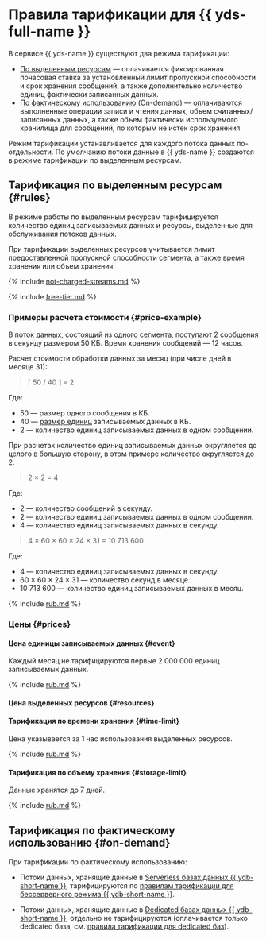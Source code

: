 # Правила тарификации для {{ yds-full-name }}

В сервисе {{ yds-name }} существуют два режима тарификации:

* [По выделенным ресурсам](#rules) — оплачивается фиксированная почасовая ставка за установленный лимит пропускной способности и срок хранения сообщений, а также дополнительно количество единиц фактически записанных данных.
* [По фактическому использованию](#on-demand) (On-demand) — оплачиваются выполненные операции записи и чтения данных, объем считанных/записанных данных, а также объем фактически используемого хранилища для сообщений, по которым не истек срок хранения.

Режим тарификации устанавливается для каждого потока данных по-отдельности. По умолчанию потоки данные в {{ yds-name }} создаются в режиме тарификации по выделенным ресурсам.

## Тарификация по выделенным ресурсам {#rules}

В режиме работы по выделенным ресурсам тарифицируется количество единиц записываемых данных и ресурсы, выделенные для обслуживания потоков данных.

При тарификации выделенных ресурсов учитывается лимит предоставленной пропускной способности сегмента, а также время хранения или объем хранения.

{% include [not-charged-streams.md](../_includes/pricing/price-formula/not-charged-streams.md) %}

{% include [free-tier.md](../_includes/pricing/price-formula/free-tier.md) %}

### Примеры расчета стоимости {#price-example}

В поток данных, состоящий из одного сегмента, поступают 2 сообщения в секунду размером 50 КБ. Время хранения сообщений — 12 часов.

Расчет стоимости обработки данных за месяц (при числе дней в месяце 31):
>&lceil; 50 / 40 &rceil; = 2

Где:
* 50 — размер одного сообщения в КБ.
* 40 — [размер единиц](#event) записываемых данных в КБ.
* 2 — количество единиц записываемых данных в одном сообщении.

При расчетах количество единиц записываемых данных округляется до целого в большую сторону, в этом примере количество округляется до 2.

>2 × 2 = 4

Где:
* 2 — количество сообщений в секунду.
* 2 — количество единиц записываемых данных в одном сообщении.
* 4 — количество единиц записываемых данных в секунду.

>4 × 60 × 60 × 24 × 31 = 10&nbsp;713&nbsp;600

Где:
* 4 — количество единиц записываемых данных в секунду.
* 60 × 60 × 24 × 31 — количество секунд в месяце.
* 10&nbsp;713&nbsp;600 — количество единиц записываемых данных в месяц.


{% include [rub.md](../_pricing/data-streams/rub-example.md) %}




### Цены {#prices}

#### Цена единицы записываемых данных {#event}

Каждый месяц не тарифицируются первые 2 000 000 единиц записываемых данных.


{% include [rub.md](../_pricing/data-streams/rub-event.md) %}




#### Цена выделенных ресурсов {#resources}

#### Тарификация по времени хранения {#time-limit}

Цена указывается за 1 час использования выделенных ресурсов.


{% include [rub.md](../_pricing/data-streams/rub-resources.md) %}




#### Тарификация по объему хранения {#storage-limit}

Данные хранятся до 7 дней.


{% include [rub.md](../_pricing/data-streams/rub-resources-storage-limit.md) %}




## Тарификация по фактическому использованию {#on-demand}

При тарификации по фактическому использованию:
* Потоки данных, хранящие данные в [Serverless базах данных {{ ydb-short-name }}](https://cloud.yandex.ru/docs/ydb/concepts/serverless-and-dedicated#serverless), тарифицируются по [правилам тарификации для бессерверного режима {{ ydb-short-name }}](../ydb/pricing/serverless.md).

* Потоки данных, хранящие данные в [Dedicated базах данных {{ ydb-short-name }}](https://cloud.yandex.ru/docs/ydb/concepts/serverless-and-dedicated#dedicated), отдельно не тарифицируются (оплачивается только dedicated база, см. [правила тарификации для dedicated баз](https://cloud.yandex.ru/docs/ydb/pricing/dedicated)).
